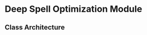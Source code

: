 Deep Spell Optimization Module
==============================

Class Architecture
------------------

